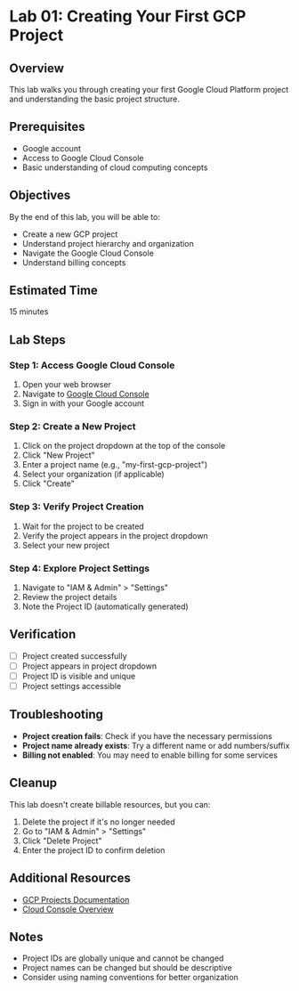 # Lab 01: Creating Your First GCP Project

## Overview
This lab walks you through creating your first Google Cloud Platform project and understanding the basic project structure.

## Prerequisites
- Google account
- Access to Google Cloud Console
- Basic understanding of cloud computing concepts

## Objectives
By the end of this lab, you will be able to:
- Create a new GCP project
- Understand project hierarchy and organization
- Navigate the Google Cloud Console
- Understand billing concepts

## Estimated Time
15 minutes

## Lab Steps

### Step 1: Access Google Cloud Console
1. Open your web browser
2. Navigate to [Google Cloud Console](https://console.cloud.google.com)
3. Sign in with your Google account

### Step 2: Create a New Project
1. Click on the project dropdown at the top of the console
2. Click "New Project"
3. Enter a project name (e.g., "my-first-gcp-project")
4. Select your organization (if applicable)
5. Click "Create"

### Step 3: Verify Project Creation
1. Wait for the project to be created
2. Verify the project appears in the project dropdown
3. Select your new project

### Step 4: Explore Project Settings
1. Navigate to "IAM & Admin" > "Settings"
2. Review the project details
3. Note the Project ID (automatically generated)

## Verification
- [ ] Project created successfully
- [ ] Project appears in project dropdown
- [ ] Project ID is visible and unique
- [ ] Project settings accessible

## Troubleshooting
- **Project creation fails**: Check if you have the necessary permissions
- **Project name already exists**: Try a different name or add numbers/suffix
- **Billing not enabled**: You may need to enable billing for some services

## Cleanup
This lab doesn't create billable resources, but you can:
1. Delete the project if it's no longer needed
2. Go to "IAM & Admin" > "Settings"
3. Click "Delete Project"
4. Enter the project ID to confirm deletion

## Additional Resources
- [GCP Projects Documentation](https://cloud.google.com/resource-manager/docs/creating-managing-projects)
- [Cloud Console Overview](https://cloud.google.com/docs/overview)

## Notes
- Project IDs are globally unique and cannot be changed
- Project names can be changed but should be descriptive
- Consider using naming conventions for better organization
